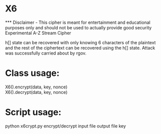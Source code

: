 # X6
*** Disclaimer - This cipher is meant for entertainment and educational purposes
 only and should not be used to actually provide good security  
Experimental A-Z Stream Cipher

h[] state can be recovered with only knowing 6 characters of the plaintext and the rest of the ciphertext can be recovered using the h[] state.  Attack was successfully carried about by rgov.

# Class usage:
X6().encrypt(data, key, nonce)  
X6().decrypt(data, key, nonce)  

# Script usage:
python x6crypt.py encrypt/decrypt input file output file key
